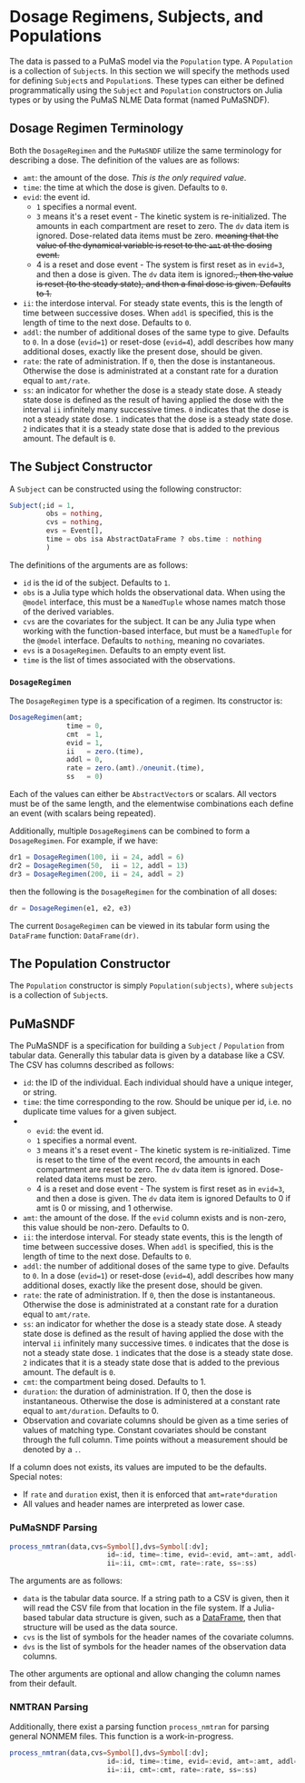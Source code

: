 # Dosage Regimens, Subjects, and Populations

The data is passed to a PuMaS model via the `Population` type. A `Population` is
a collection of `Subject`s. In this section we will specify the methods used
for defining `Subject`s and `Population`s. These types can either be defined
programmatically using the `Subject` and `Population` constructors on Julia types
or by using the PuMaS NLME Data format (named PuMaSNDF).

## Dosage Regimen Terminology

Both the `DosageRegimen` and the `PuMaSNDF` utilize the same terminology for
describing a dose. The definition of the values are as follows:

- `amt`: the amount of the dose. _This is the only required value_.
- `time`: the time at which the dose is given. Defaults to `0`.
- `evid`: the event id.
  - `1` specifies a normal event.
  - `3` means it's a reset event - The kinetic system is re-initialized.
  The amounts in each compartment
  are reset to zero. The `dv` data item is ignored. Dose-related data items must be zero.
  ~~meaning that the value of the dynamical variable is reset to the `amt` at the
  dosing event.~~
  - 4 is a reset and dose event - The system is first reset as in `evid=3`,
  and then a dose is given. The `dv` data item is ignored~~., then the value is reset (to the steady state), and then
  a final dose is given. Defaults to 1.~~
- `ii`: the interdose interval. For steady state events, this is the length of
  time between successive doses. When `addl` is specified, this is the length
  of time to the next dose. Defaults to `0`.
- `addl`: the number of additional doses of the same type to give. Defaults to `0`. In a dose
(`evid=1`) or reset-dose (`evid=4`), addl describes how many additional doses,
exactly like the present dose, should be given.
- `rate`: the rate of administration. If `0`, then the dose is instantaneous.
  Otherwise the dose is administrated at a constant rate for a duration equal
  to `amt/rate`.
- `ss`: an indicator for whether the dose is a steady state dose. A steady state
  dose is defined as the result of having applied the dose with the interval `ii`
  infinitely many successive times. `0` indicates that the dose is not a steady
  state dose. `1` indicates that the dose is a steady state dose. `2` indicates that
  it is a steady state dose that is added to the previous amount. The default
  is `0`.

## The Subject Constructor

A `Subject` can be constructed using the following constructor:

```julia
Subject(;id = 1,
         obs = nothing,
         cvs = nothing,
         evs = Event[],
         time = obs isa AbstractDataFrame ? obs.time : nothing
         )
```

The definitions of the arguments are as follows:

- `id` is the id of the subject. Defaults to `1`.
- `obs` is a Julia type which holds the observational data. When using the
  `@model` interface, this must be a `NamedTuple` whose names match those
  of the derived variables.
- `cvs` are the covariates for the subject. It can be any Julia type when working
  with the function-based interface, but must be a `NamedTuple` for the `@model`
  interface. Defaults to `nothing`, meaning no covariates.
- `evs` is a `DosageRegimen`. Defaults to an empty event list.
- `time` is the list of times associated with the observations.

### `DosageRegimen`

The `DosageRegimen` type is a specification of a regimen. Its constructor is:

```julia
DosageRegimen(amt;
              time = 0,
              cmt  = 1,
              evid = 1,
              ii   = zero.(time),
              addl = 0,
              rate = zero.(amt)./oneunit.(time),
              ss   = 0)
```

Each of the values can either be `AbstractVector`s or scalars. All vectors must
be of the same length, and the elementwise combinations each define an event
(with scalars being repeated).

Additionally, multiple `DosageRegimen`s can be combined to form a `DosageRegimen`.
For example, if we have:

```julia
dr1 = DosageRegimen(100, ii = 24, addl = 6)
dr2 = DosageRegimen(50,  ii = 12, addl = 13)
dr3 = DosageRegimen(200, ii = 24, addl = 2)
```

then the following is the `DosageRegimen` for the combination of all doses:

```julia
dr = DosageRegimen(e1, e2, e3)
```

The current `DosageRegimen` can be viewed in its tabular form using the
`DataFrame` function: `DataFrame(dr)`.

## The Population Constructor

The `Population` constructor is simply `Population(subjects)`, where
`subjects` is a collection of `Subject`s.

## PuMaSNDF

The PuMaSNDF is a specification for building a `Subject` / `Population` from
tabular data. Generally this tabular data is given by a database like a CSV.
The CSV has columns described as follows:

- `id`: the ID of the individual. Each individual should have a unique integer,
  or string.
- `time`: the time corresponding to the row. Should be unique per id, i.e. no
  duplicate time values for a given subject.
- - `evid`: the event id.
  - `1` specifies a normal event.
  - `3` means it's a reset event - The kinetic system is re-initialized.
  Time is reset to the time of the event record, the amounts in each compartment
  are reset to zero. The `dv` data item is ignored. Dose-related data items must be zero.
  - 4 is a reset and dose event - The system is first reset as in `evid=3`,
  and then a dose is given. The `dv` data item is ignored
  Defaults to 0 if amt is 0 or missing, and 1 otherwise.
- `amt`: the amount of the dose. If the `evid` column exists and is non-zero,
  this value should be non-zero. Defaults to 0.
- `ii`: the interdose interval. For steady state events, this is the length of
    time between successive doses. When `addl` is specified, this is the length
    of time to the next dose. Defaults to `0`.
- `addl`: the number of additional doses of the same type to give. Defaults to `0`. In a dose
  (`evid=1`) or reset-dose (`evid=4`), addl describes how many additional doses,
  exactly like the present dose, should be given.
- `rate`: the rate of administration. If `0`, then the dose is instantaneous.
    Otherwise the dose is administrated at a constant rate for a duration equal
    to `amt/rate`.
- `ss`: an indicator for whether the dose is a steady state dose. A steady state
    dose is defined as the result of having applied the dose with the interval `ii`
    infinitely many successive times. `0` indicates that the dose is not a steady
    state dose. `1` indicates that the dose is a steady state dose. `2` indicates that
    it is a steady state dose that is added to the previous amount. The default
    is `0`.
- `cmt`: the compartment being dosed. Defaults to 1.
- `duration`: the duration of administration. If 0, then the dose is instantaneous.
  Otherwise the dose is administered at a constant rate equal to `amt/duration`.
  Defaults to 0.
- Observation and covariate columns should be given as a time series of values
  of matching type. Constant covariates should be constant through the full
  column. Time points without a measurement should be denoted by a `.`.

If a column does not exists, its values are imputed to be the defaults.
Special notes:

- If `rate` and `duration` exist, then it is enforced that `amt=rate*duration`
- All values and header names are interpreted as lower case.

### PuMaSNDF Parsing

```julia
process_nmtran(data,cvs=Symbol[],dvs=Symbol[:dv];
                        id=:id, time=:time, evid=:evid, amt=:amt, addl=:addl,
                        ii=:ii, cmt=:cmt, rate=:rate, ss=:ss)
```

The arguments are as follows:

- `data` is the tabular data source. If a string path to a CSV is given, then
  it will read the CSV file from that location in the file system. If a Julia-based
  tabular data structure is given, such as a
  [DataFrame](http://juliadata.github.io/DataFrames.jl/stable/), then that
  structure will be used as the data source.
- `cvs` is the list of symbols for the header names of the covariate columns.
- `dvs` is the list of symbols for the header names of the observation data columns.

The other arguments are optional and allow changing the column names from their
default.

### NMTRAN Parsing

Additionally, there exist a parsing function `process_nmtran` for parsing
general NONMEM files. This function is a work-in-progress.

```julia
process_nmtran(data,cvs=Symbol[],dvs=Symbol[:dv];
                        id=:id, time=:time, evid=:evid, amt=:amt, addl=:addl,
                        ii=:ii, cmt=:cmt, rate=:rate, ss=:ss)
```

